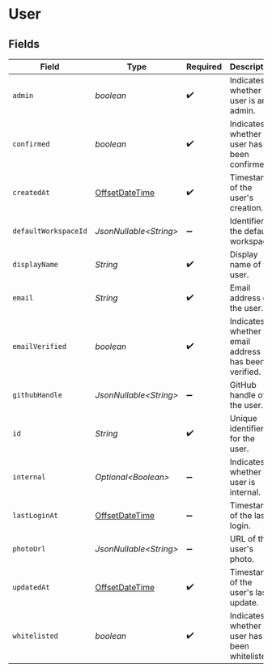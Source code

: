 # User


## Fields

| Field                                                                                     | Type                                                                                      | Required                                                                                  | Description                                                                               |
| ----------------------------------------------------------------------------------------- | ----------------------------------------------------------------------------------------- | ----------------------------------------------------------------------------------------- | ----------------------------------------------------------------------------------------- |
| `admin`                                                                                   | *boolean*                                                                                 | :heavy_check_mark:                                                                        | Indicates whether the user is an admin.                                                   |
| `confirmed`                                                                               | *boolean*                                                                                 | :heavy_check_mark:                                                                        | Indicates whether the user has been confirmed.                                            |
| `createdAt`                                                                               | [OffsetDateTime](https://docs.oracle.com/javase/8/docs/api/java/time/OffsetDateTime.html) | :heavy_check_mark:                                                                        | Timestamp of the user's creation.                                                         |
| `defaultWorkspaceId`                                                                      | *JsonNullable\<String>*                                                                   | :heavy_minus_sign:                                                                        | Identifier of the default workspace.                                                      |
| `displayName`                                                                             | *String*                                                                                  | :heavy_check_mark:                                                                        | Display name of the user.                                                                 |
| `email`                                                                                   | *String*                                                                                  | :heavy_check_mark:                                                                        | Email address of the user.                                                                |
| `emailVerified`                                                                           | *boolean*                                                                                 | :heavy_check_mark:                                                                        | Indicates whether the email address has been verified.                                    |
| `githubHandle`                                                                            | *JsonNullable\<String>*                                                                   | :heavy_minus_sign:                                                                        | GitHub handle of the user.                                                                |
| `id`                                                                                      | *String*                                                                                  | :heavy_check_mark:                                                                        | Unique identifier for the user.                                                           |
| `internal`                                                                                | *Optional\<Boolean>*                                                                      | :heavy_minus_sign:                                                                        | Indicates whether the user is internal.                                                   |
| `lastLoginAt`                                                                             | [OffsetDateTime](https://docs.oracle.com/javase/8/docs/api/java/time/OffsetDateTime.html) | :heavy_minus_sign:                                                                        | Timestamp of the last login.                                                              |
| `photoUrl`                                                                                | *JsonNullable\<String>*                                                                   | :heavy_minus_sign:                                                                        | URL of the user's photo.                                                                  |
| `updatedAt`                                                                               | [OffsetDateTime](https://docs.oracle.com/javase/8/docs/api/java/time/OffsetDateTime.html) | :heavy_check_mark:                                                                        | Timestamp of the user's last update.                                                      |
| `whitelisted`                                                                             | *boolean*                                                                                 | :heavy_check_mark:                                                                        | Indicates whether the user has been whitelisted.                                          |